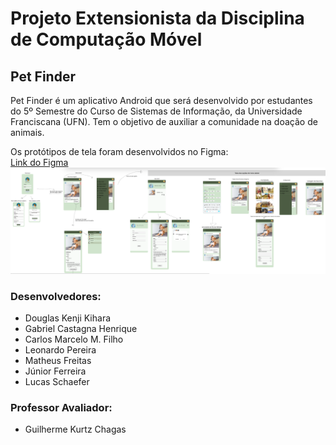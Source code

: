 # Projeto Extensionista da Disciplina de Computação Móvel

## Pet Finder
Pet Finder é um aplicativo Android que será desenvolvido por estudantes do 5º Semestre do Curso de Sistemas de Informação, da Universidade Franciscana (UFN). Tem o objetivo de auxiliar a comunidade na doação de animais.

Os protótipos de tela foram desenvolvidos no Figma:  
[Link do Figma](https://www.figma.com/file/4UYmxjJ30Wu5QA8CacLTsG/Untitled?type=design&node-id=0%3A1&t=zqqFHQqMbJukmqUj-1)
![Imagem geral do protótipo das Telas](PrototipoTela/prototipo.png)
### Desenvolvedores:
- Douglas Kenji Kihara
- Gabriel Castagna Henrique
- Carlos Marcelo M. Filho
- Leonardo Pereira
- Matheus Freitas
- Júnior Ferreira
- Lucas Schaefer

### Professor Avaliador:
- Guilherme Kurtz Chagas
